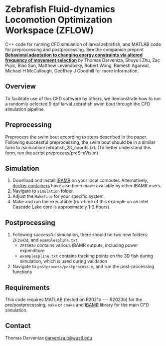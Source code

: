 # Zebrafish Fluid-dynamics Locomotion Optimization Workspace (ZFLOW)

C++ code for running CFD simulation of larval zebrafish, and MATLAB code for preprocessing and postprocessing.
See the companion preprint [**Behavioral adaptation to changing energy constraints via altered frequency of movement selection**](https://www.biorxiv.org/content/10.1101/2023.11.08.566262v1) by Thomas Darveniza, Shuyu I Zhu, Zac Pujic, Biao Sun, Matthew Levendosky, Robert Wong, Ramesh Agarwal, Michael H McCullough, Geoffrey J Goodhill for more information.

## Overview

To facilitate use of this CFD software by others, we demonstrate how to run a randomly-selected 9 dpf larval zebrafish swim bout through the CFD simulation pipeline.

## Preprocessing
Preprocess the swim bout according to steps described in the paper.
Following successful preprocessing, the swim bout should be in a similar form to /simulation/zebrafish_2D_coords.txt. (To better understand this form, run the script preprocess/preSimVis.m)

## Simulation
1. Download and install [IBAMR](https://ibamr.github.io) on your local computer. Alternatively, [docker containers](https://hub.docker.com/repository/docker/d0ckaaa/ibamr) have also been made available by other IBAMR users.
2. Navigate to `simulation` folder.
3. Adjust the `Makefile` for your specific system.
4. Make and run the executable (run-time of this example on an Intel Cascade Lake core is approximately 1-2 hours).

## Postprocessing
1. Following successful simulation, there should be two new folders: `ZFISH3d`, and `examplespline.txt`.
	+ `ZFISH3d` contains various IBAMR outputs, including power expenditure
	+ `examplespline.txt` contains tracking points on the 3D fish during simulation, which is used during validation
2. Navigate to `postprocess/postprocess.m`, and run the post-processing functions

## Requirements

This code requires MATLAB (tested on R2021b --- R2023b) for the pre/postprocessing, `make` or `cmake` and [IBAMR](https://ibamr.github.io) library for the main CFD simulation.

## Contact
Thomas Darveniza darveniza.t@wustl.edu
